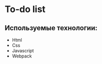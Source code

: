 <h1>To-do list</h1>
<h2>Используемые технологии:</h2>
<ul>
  <li>Html</li>
  <li>Css</li>
  <li>Javascript</li>
  <li>Webpack</li>
</ul>
